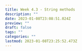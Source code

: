 ```yaml
---
title: Week 4.3 - String methods
description: ""
date: 2023-01-08T23:08:51.024Z
preview: ""
draft: false
tags: ""
categories: ""
lastmod: 2023-01-08T23:25:52.473Z
---
```

